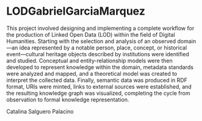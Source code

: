 # LODGabrielGarciaMarquez
This project involved designing and implementing a complete workflow for the production of Linked Open Data (LOD) within the field of Digital Humanities. Starting with the selection and analysis of an observed domain—an idea represented by a notable person, place, concept, or historical event—cultural heritage objects described by institutions were identified and studied. Conceptual and entity-relationship models were then developed to represent knowledge within the domain, metadata standards were analyzed and mapped, and a theoretical model was created to interpret the collected data. Finally, semantic data was produced in RDF format, URIs were minted, links to external sources were established, and the resulting knowledge graph was visualized, completing the cycle from observation to formal knowledge representation.

Catalina Salguero Palacino
